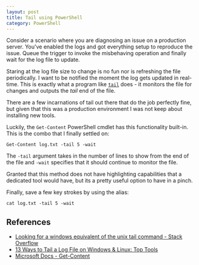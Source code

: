 ```yaml
---
layout: post
title: Tail using PowerShell
category: PowerShell
---
```

Consider a scenario where you are diagnosing an issue on a production server. You've enabled the logs and got everything setup to reproduce the issue. Queue the trigger to invoke the misbehaving operation and finally wait for the log file to update.

Staring at the log file size to change is no fun nor is refreshing the file periodically. I want to be notified the moment the log gets updated in real-time. This is exactly what a program like [`tail`](https://en.wikipedia.org/wiki/Tail_(Unix)) does - it monitors the file for changes and outputs the *tail* end of the file.

There are a few incarnations of tail out there that do the job perfectly fine, but given that this was a production environment I was not keep about installing new tools.

Luckily, the `Get-Content` PowerShell cmdlet has this functionality built-in. This is the combo that I finally settled on:

<!--excerpt-->

`Get-Content log.txt -tail 5 -wait`

The `-tail` argument takes in the number of lines to show from the end of the file and `-wait` specifies that  it should continue to monitor the file.

Granted that this method does not have highlighting capabilities that a dedicated tool would have, but its a pretty useful option to have in a pinch.

Finally, save a few key strokes by using the alias:

`cat log.txt -tail 5 -wait`

## References

- [Looking for a windows equivalent of the unix tail command - Stack Overflow](https://stackoverflow.com/questions/187587/looking-for-a-windows-equivalent-of-the-unix-tail-command)
- [13 Ways to Tail a Log File on Windows & Linux: Top Tools](https://stackify.com/13-ways-to-tail-a-log-file-on-windows-unix/)
- [Microsoft Docs - Get-Content](https://docs.microsoft.com/en-us/powershell/module/Microsoft.PowerShell.Management/Get-Content?view=powershell-5.1)

